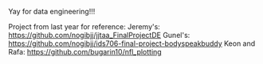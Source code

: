 Yay for data engineering!!!  

Project from last year for reference:
Jeremy's: https://github.com/nogibjj/jjtaa_FinalProjectDE
Gunel's: https://github.com/nogibjj/ids706-final-project-bodyspeakbuddy
Keon and Rafa: https://github.com/bugarin10/nfl_plotting